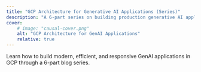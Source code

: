 ```yaml
---
title: "GCP Architecture for Generative AI Applications (Series)"
description: "A 6-part series on building production generative AI applications on GCP."
cover:
    # image: "causal-cover.png"
    alt: "GCP Architecture for GenAI Applications"
    relative: true
---
```


Learn how to build modern, efficient, and responsive GenAI applications in GCP through a 6-part blog series.
